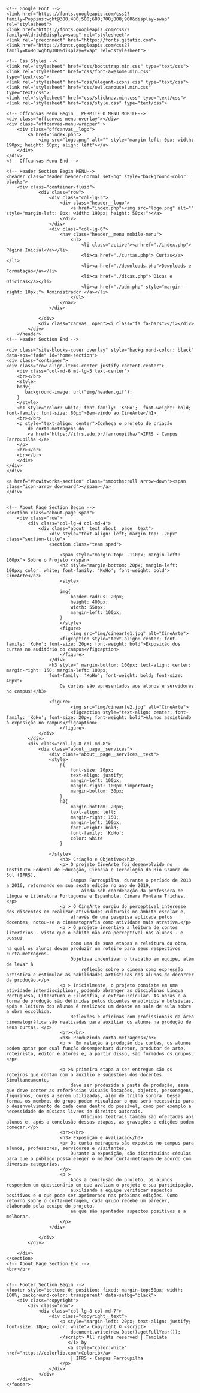 <!DOCTYPE html>
<html lang="zxx">


<head>
    <meta charset="UTF-8">
    <meta name="description" content="Staging Template">
    <meta name="keywords" content="Staging, unica, creative, html">
    <meta name="viewport" content="width=device-width, initial-scale=1.0">
    <meta http-equiv="X-UA-Compatible" content="ie=edge">
    <title> CineArte | Página Inicial</title>

    <!-- Google Font -->
    <link href="https://fonts.googleapis.com/css2?family=Poppins:wght@300;400;500;600;700;800;900&display=swap"
    rel="stylesheet">
    <link href="https://fonts.googleapis.com/css2?family=Aldrich&display=swap" rel="stylesheet">
    <link rel="preconnect" href="https://fonts.gstatic.com">
    <link href="https://fonts.googleapis.com/css2?family=KoHo:wght@300&display=swap" rel="stylesheet">

    <!-- Css Styles -->
    <link rel="stylesheet" href="css/bootstrap.min.css" type="text/css">
    <link rel="stylesheet" href="css/font-awesome.min.css" type="text/css">
    <link rel="stylesheet" href="css/elegant-icons.css" type="text/css">
    <link rel="stylesheet" href="css/owl.carousel.min.css" type="text/css">
    <link rel="stylesheet" href="css/slicknav.min.css" type="text/css">
    <link rel="stylesheet" href="css/style.css" type="text/css">
</head>

<body>
    <!-- Page Preloder -->
    <div id="preloder">
        <div class="loader"></div>
    </div>

    <!-- Offcanvas Menu Begin   PERMITE O MENU MOBILE-->
    <div class="offcanvas-menu-overlay"></div>
    <div class="offcanvas-menu-wrapper" >
        <div class="offcanvas__logo">
            <a href="index.php">
                <img src="logo.png" alt="" style="margin-left: 0px; width: 190px; height: 50px; align: left"></a>
        </div>
    </div>
    <!-- Offcanvas Menu End -->

    <!-- Header Section Begin MENU-->
    <header class="header header-normal set-bg" style="background-color: black;">
        <div class="container-fluid">
                <div class="row">
                    <div class="col-lg-3">
                        <div class="header__logo">
                            <a href="index.php"><img src="logo.png" alt="" style="margin-left: 0px; width: 190px; height: 50px;"></a>
                        </div>
                    </div>
                    <div class="col-lg-6">
                        <nav class="header__menu mobile-menu">
                            <ul>
                                <li class="active"><a href="./index.php"> Página Inicial</a></li>
                                <li><a href="./curtas.php"> Curtas</a></li>
                                <li><a href="./downloads.php">Downloads e Formatação</a></li>
                                <li><a href="./dicas.php"> Dicas e Oficinas</a></li>
                                <li><a href="./adm.php" style="margin-right: 10px;"> Administrador </a></li>
                            </ul>
                        </nav>
                    </div>
                    
                </div>
                <div class="canvas__open"><i class="fa fa-bars"></i></div>
            </div>
        </header>
    <!-- Header Section End -->

    <div class="site-blocks-cover overlay" style="background-color: black" data-aos="fade" id="home-section">
    <div class="container">
    <div class="row align-items-center justify-content-center">
        <div class="col-md-6 mt-lg-5 text-center">
        <br></br>
        <style>
        body{
           background-image: url("img/header.gif"); 
        }
        </style>
        <h1 style="color: white; font-family: 'KoHo';  font-weight: bold; font-family: font-size: 80px">Bem-vindo ao CineArte</h1>
        <br></br>
        <p style="text-align: center">Conheça o projeto de criação
            de curta-metragens do 
            <a href="https://ifrs.edu.br/farroupilha/">IFRS - Campus Farroupilha </a>
        </p>
        <br></br>
        <br></br>
        </div>
    </div>
    </div>

    <a href="#howitworks-section" class="smoothscroll arrow-down"><span class="icon-arrow_downward"></span></a>
    </div>  


    <!-- About Page Section Begin -->
    <section class="about-page spad">
        <div class="row">
            <div class="col-lg-4 col-md-4">
                <div class="about__text about__page__text">
                    <div style="text-align: left; margin-top: -20px" class="section-title">
                    <section class="team spad">
                
                        <span style="margin-top: -110px; margin-left: 100px"> Sobre o Projeto </span>
                        <h2 style="margin-bottom: 20px; margin-left: 100px; color: white; font-family: 'KoHo'; font-weight: bold"> CineArte</h2>
                        <style>
                      
                        img{
                            border-radius: 20px;
                            height: 400px;
                            width: 550px;
                            margin-left: 100px;
                        }
                        </style>
                        <figure>
                            <img src="img/cinearte1.jpg" alt="CineArte">
                        <figcaption style="text-align: center; font-family: 'KoHo'; font-size: 20px; font-weight: bold">Exposição dos curtas no auditório do campus</figcaption>
                        </figure>
                    </div>
                    <h3 style=" margin-bottom: 100px; text-align: center; margin-right: 150; margin-left: 100px; 
                    font-family: 'KoHo'; font-weight: bold; font-size: 40px">
                        Os curtas são apresentados aos alunos e servidores no campus!</h3>
                    
                    <figure>
                            <img src="img/cinearte2.jpg" alt="CineArte">
                            <figcaption style="text-align: center; font-family: 'KoHo'; font-size: 20px; font-weight: bold">Alunos assistindo à exposição no campus</figcaption>
                        </figure>
                </div>
            </div>
            <div class="col-lg-8 col-md-8">
                <div class="about__page__services">
                    <div class="about__page__services__text">
                    <style>
                        p{
                            font-size: 20px;
                            text-align: justify;
                            margin-left: 100px;
                            margin-right: 100px !important;
                            margin-bottom: 30px;
                        }
                        h3{
                            margin-bottom: 20px; 
                            text-align: left; 
                            margin-right: 150; 
                            margin-left: 100px; 
                            font-weight: bold; 
                            font-family: 'KoHo';
                            color: white
                        }
                        
                    </style>
                        <h3> Criação e Objetivo</h3>
                        <p> O projeto CineArte foi desenvolvido no Instituto Federal de Educação, Ciência e Tecnologia do Rio Grande do Sul (IFRS), 
                            Campus Farroupilha, durante o período de 2013 a 2016, retornando em sua sexta edição no ano de 2019,
                                ainda sob coordenação da professora de Língua e Literatura Portuguesa e Espanhola, Cinara Fontana Triches..</p>
                        <p > O CineArte surgiu do perceptível interesse dos discentes em realizar atividades culturais no âmbito escolar e, 
                            através de uma pesquisa aplicada pelos docentes, notou-se a cinematografia como atividade mais atrativa.</p>
                        <p > O projeto incentiva a leitura de contos literários - visto que o hábito não era perceptível nos alunos - e possui 
                            como uma de suas etapas a releitura da obra, na qual os alunos devem produzir um roteiro para seus respectivos curta-metragens. 
                            Objetiva incentivar o trabalho em equipe, além de levar à
                                reflexão sobre o cinema como expressão artística e estimular as habilidades artísticas dos alunos do decorrer da produção.</p>
                        <p > Inicialmente, o projeto consiste em uma atividade interdisciplinar, podendo abranger as disciplinas Língua Portuguesa, Literatura e Filosofia, e extracurricular. As obras e a forma de produção são definidas pelos docentes envolvidos e bolsistas, após a leitura dos alunos é realizado um debate em sala de aula sobre a obra escolhida. 
                            Reflexões e oficinas com profissionais da área cinematográfica são realizadas para auxiliar os alunos na produção de seus curtas. </p>
                        <br></br>
                        <h3> Produzindo curta-metragens</h3>
                        <p >  Em relação à produção dos curtas, os alunos podem optar por qual função desempenhar: diretor, produtor de arte, roteirista, editor e atores e, a partir disso, são formados os grupos.</p>

                        <p >A primeira etapa a ser entregue são os roteiros que contam com o auxílio e sugestões dos docentes. Simultaneamente, 
                            deve ser produzida a pasta de produção, essa que deve conter as referências visuais locações, objetos, personagens, figurinos, cores a serem utilizadas, além de trilha sonora. Dessa forma, os membros do grupo podem visualizar o que será necessário para o desenvolvimento de cada cena dentro do possível, como por exemplo a necessidade de músicas livres de direitos autorais.
                                Oficinas teatrais também são ofertadas aos alunos e, após a conclusão dessas etapas, as gravações e edições podem começar.</p>
                        <br></br>
                        <h3> Exposição e Avaliação</h3>
                        <p> Os curta-metragens são expostos no campus para alunos, professores, servidores e visitantes. 
                            Durante a exposição, são distribuídas cédulas para que o público possa eleger o melhor curta-metragem de acordo com diversas categorias.
                        </p>
                        <p >
                            Após a conclusão do projeto, os alunos respondem um questionário em que avaliam o projeto e sua participação, 
                            auxiliando a equipe verificar aspectos positivos e o que pode ser aprimorado nas próximas edições. Como retorno sobre o curta-metragem, cada grupo recebe um parecer, elaborado pela equipe do projeto, 
                            em que são apontados aspectos positivos e a melhorar.
                        </p>
                    </div>

                </div>
            </div>
        
        </div>
    </section>
    <!-- About Page Section End -->
    <br></br>


    <!-- Footer Section Begin -->
    <footer style="bottom: 0; position: fixed; margin-top:50px; width: 100%; background-color: transparent" data-setbg="black">
        <div class="copyright">
            <div class="row">
                <div class="col-lg-8 col-md-7">
                    <div class="copyright__text">
                        <p style="margin-left: 20px; text-align: justify; font-size: 18px; color: white"> Copyright © <script>
                            document.write(new Date().getFullYear());
                        </script> All rights reserved | Template
                           </i> by 
                           <a style="color:white" href="https://colorlib.com">Colorib</a>
                            | IFRS - Campus Farroupilha
                        </p>
                    </div>
                </div>
        </div>
    </footer>
<!-- Js Plugins -->
<script src="js/jquery-3.3.1.min.js"></script>
<script src="js/bootstrap.min.js"></script>
<script src="js/jquery.slicknav.js"></script>
<script src="js/owl.carousel.min.js"></script>
<script src="js/slick.min.js"></script>
<script src="js/main.js"></script>
</body>

</html>
